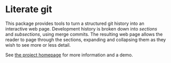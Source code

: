 # Literate git

This package provides tools to turn a structured git history into an
interactive web page.  Development history is broken down into
*sections* and *subsections*, using merge commits.  The resulting web
page allows the reader to page through the sections, expanding and
collapsing them as they wish to see more or less detail.

See [the project homepage](https://github.com/bennorth/literate-git)
for more information and a demo.
